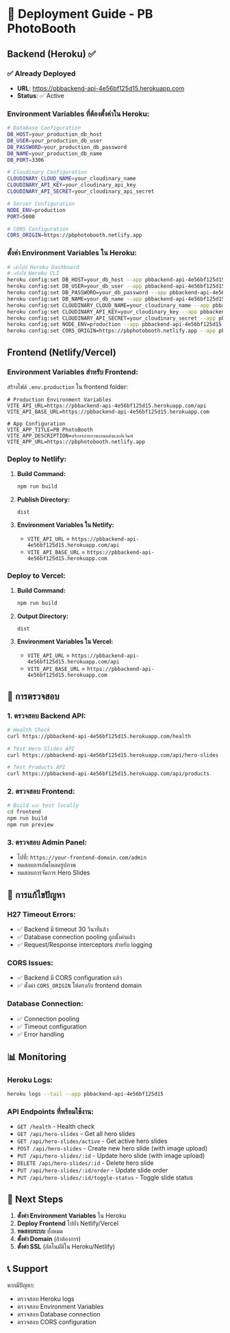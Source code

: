 # 🚀 Deployment Guide - PB PhotoBooth

## Backend (Heroku) ✅

### ✅ Already Deployed
- **URL**: https://pbbackend-api-4e56bf125d15.herokuapp.com
- **Status**: ✅ Active

### Environment Variables ที่ต้องตั้งค่าใน Heroku:

```bash
# Database Configuration
DB_HOST=your_production_db_host
DB_USER=your_production_db_user
DB_PASSWORD=your_production_db_password
DB_NAME=your_production_db_name
DB_PORT=3306

# Cloudinary Configuration
CLOUDINARY_CLOUD_NAME=your_cloudinary_name
CLOUDINARY_API_KEY=your_cloudinary_api_key
CLOUDINARY_API_SECRET=your_cloudinary_api_secret

# Server Configuration
NODE_ENV=production
PORT=5000

# CORS Configuration
CORS_ORIGIN=https://pbphotobooth.netlify.app
```

### ตั้งค่า Environment Variables ใน Heroku:

```bash
# เข้าไปที่ Heroku Dashboard
# หรือใช้ Heroku CLI
heroku config:set DB_HOST=your_db_host --app pbbackend-api-4e56bf125d15
heroku config:set DB_USER=your_db_user --app pbbackend-api-4e56bf125d15
heroku config:set DB_PASSWORD=your_db_password --app pbbackend-api-4e56bf125d15
heroku config:set DB_NAME=your_db_name --app pbbackend-api-4e56bf125d15
heroku config:set CLOUDINARY_CLOUD_NAME=your_cloudinary_name --app pbbackend-api-4e56bf125d15
heroku config:set CLOUDINARY_API_KEY=your_cloudinary_key --app pbbackend-api-4e56bf125d15
heroku config:set CLOUDINARY_API_SECRET=your_cloudinary_secret --app pbbackend-api-4e56bf125d15
heroku config:set NODE_ENV=production --app pbbackend-api-4e56bf125d15
heroku config:set CORS_ORIGIN=https://pbphotobooth.netlify.app --app pbbackend-api-4e56bf125d15
```

## Frontend (Netlify/Vercel)

### Environment Variables สำหรับ Frontend:

สร้างไฟล์ `.env.production` ใน frontend folder:

```env
# Production Environment Variables
VITE_API_URL=https://pbbackend-api-4e56bf125d15.herokuapp.com/api
VITE_API_BASE_URL=https://pbbackend-api-4e56bf125d15.herokuapp.com

# App Configuration
VITE_APP_TITLE=PB PhotoBooth
VITE_APP_DESCRIPTION=บริการถ่ายภาพงานแต่งและอีเว้นท์
VITE_APP_URL=https://pbphotobooth.netlify.app
```

### Deploy to Netlify:

1. **Build Command:**
   ```bash
   npm run build
   ```

2. **Publish Directory:**
   ```
   dist
   ```

3. **Environment Variables ใน Netlify:**
   - `VITE_API_URL` = `https://pbbackend-api-4e56bf125d15.herokuapp.com/api`
   - `VITE_API_BASE_URL` = `https://pbbackend-api-4e56bf125d15.herokuapp.com`

### Deploy to Vercel:

1. **Build Command:**
   ```bash
   npm run build
   ```

2. **Output Directory:**
   ```
   dist
   ```

3. **Environment Variables ใน Vercel:**
   - `VITE_API_URL` = `https://pbbackend-api-4e56bf125d15.herokuapp.com/api`
   - `VITE_API_BASE_URL` = `https://pbbackend-api-4e56bf125d15.herokuapp.com`

## 🔧 การตรวจสอบ

### 1. ตรวจสอบ Backend API:

```bash
# Health Check
curl https://pbbackend-api-4e56bf125d15.herokuapp.com/health

# Test Hero Slides API
curl https://pbbackend-api-4e56bf125d15.herokuapp.com/api/hero-slides

# Test Products API
curl https://pbbackend-api-4e56bf125d15.herokuapp.com/api/products
```

### 2. ตรวจสอบ Frontend:

```bash
# Build และ test locally
cd frontend
npm run build
npm run preview
```

### 3. ตรวจสอบ Admin Panel:

- ไปที่: `https://your-frontend-domain.com/admin`
- ทดสอบการอัพโหลดรูปภาพ
- ทดสอบการจัดการ Hero Slides

## 🐛 การแก้ไขปัญหา

### H27 Timeout Errors:
- ✅ Backend มี timeout 30 วินาทีแล้ว
- ✅ Database connection pooling ถูกตั้งค่าแล้ว
- ✅ Request/Response interceptors สำหรับ logging

### CORS Issues:
- ✅ Backend มี CORS configuration แล้ว
- ✅ ตั้งค่า `CORS_ORIGIN` ให้ตรงกับ frontend domain

### Database Connection:
- ✅ Connection pooling
- ✅ Timeout configuration
- ✅ Error handling

## 📊 Monitoring

### Heroku Logs:
```bash
heroku logs --tail --app pbbackend-api-4e56bf125d15
```

### API Endpoints ที่พร้อมใช้งาน:

- `GET /health` - Health check
- `GET /api/hero-slides` - Get all hero slides
- `GET /api/hero-slides/active` - Get active hero slides
- `POST /api/hero-slides` - Create new hero slide (with image upload)
- `PUT /api/hero-slides/:id` - Update hero slide (with image upload)
- `DELETE /api/hero-slides/:id` - Delete hero slide
- `PUT /api/hero-slides/:id/order` - Update slide order
- `PUT /api/hero-slides/:id/toggle-status` - Toggle slide status

## 🚀 Next Steps

1. **ตั้งค่า Environment Variables** ใน Heroku
2. **Deploy Frontend** ไปยัง Netlify/Vercel
3. **ทดสอบระบบ** ทั้งหมด
4. **ตั้งค่า Domain** (ถ้าต้องการ)
5. **ตั้งค่า SSL** (อัตโนมัติใน Heroku/Netlify)

## 📞 Support

หากมีปัญหา:
- ตรวจสอบ Heroku logs
- ตรวจสอบ Environment Variables
- ตรวจสอบ Database connection
- ตรวจสอบ CORS configuration 